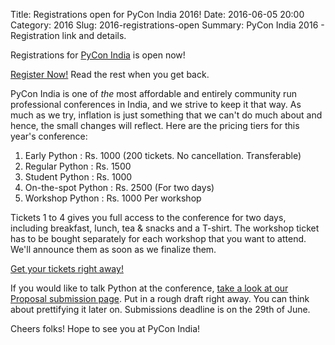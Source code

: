Title: Registrations open for PyCon India 2016!
Date: 2016-06-05 20:00
Category: 2016
Slug: 2016-registrations-open
Summary: PyCon India 2016 - Registration link and details.

Registrations for [PyCon India](http://in.pycon.org/2016) is open now!

[Register Now!](https://in.explara.com/e/pycon-india-2016) Read the rest when you
get back.

PyCon India is one of *the* most affordable and entirely community run professional
conferences in India, and we strive to keep it that way. As much as we try, inflation
is just something that we can't do much about and hence, the small changes will reflect.
Here are the pricing tiers for this year's conference:

1. Early Python          : Rs. 1000 (200 tickets. No cancellation. Transferable)
2. Regular Python        : Rs. 1500
3. Student Python        : Rs. 1000
4. On-the-spot Python    : Rs. 2500 (For two days)
5. Workshop Python       : Rs. 1000 Per workshop

Tickets 1 to 4 gives you full access to the conference for two days, including breakfast,
 lunch, tea & snacks and a T-shirt. The workshop ticket has to be bought separately for
each workshop that you want to attend. We'll announce them as soon as we finalize them.

[Get your tickets right away!](https://in.explara.com/e/pycon-india-2016)

If you would like to talk Python at the conference, [take a look at our Proposal
submission page](https://in.pycon.org/cfp/pycon-india-2016/proposals/). Put in a rough
draft right away. You can think about prettifying it later on. Submissions deadline is
on the 29th of June.

Cheers folks! Hope to see you at PyCon India!
